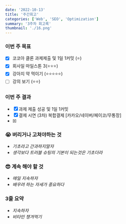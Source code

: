 ```yaml
---
date: '2022-10-13'
title: '주간회고'
categories: ['Web', 'SEO', 'Optimization']
summary: '3주차 회고록'
thumbnail: './16.png'
---
```


### 이번 주 목표
- [x] 코코아 클론 과제제출 및 1일 1커밋 (⭐️)
- [x] 회사일 마일스톤 3(⭐️⭐️⭐️)
- [x] 강아지 약 먹이기 (⭐️⭐️⭐️⭐️⭐️)
- [ ] 강의 보기 (⭐️⭐️)

### 이번 주 결과
- [x] 과제 제출 성공 및 1일 1커밋
- [x] 결제 시연 (3차) 복합결제 [카카오/네이버/페이코/무통장]
- [x] 

### 😭 버리거나 고쳐야하는 것
- *기초라고 간과하지말자*
- *생각보다 트러블 슈팅의 기본이 되는것은 기초더라*

### 😎 계속 해야 할 것
- *매일 지속하자*
- *배우려 하는 자세가 중요하다*

### 3줄 요약
- *지속하자*
- *비타민 챙겨먹기*
